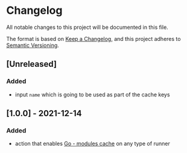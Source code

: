 # Changelog
All notable changes to this project will be documented in this file.

The format is based on [Keep a Changelog](https://keepachangelog.com/en/1.0.0/),
and this project adheres to [Semantic Versioning](https://semver.org/spec/v2.0.0.html).

## [Unreleased]
### Added
- input `name` which is going to be used as part of the cache keys

## [1.0.0] - 2021-12-14
### Added
- action that enables [Go - modules cache](https://github.com/actions/cache/blob/main/examples.md#go---modules) on any type of runner
